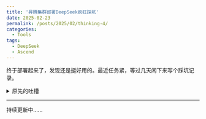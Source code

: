 ```yaml
---
title: '昇腾集群部署DeepSeek疯狂踩坑'
date: 2025-02-23
permalink: /posts/2025/02/thinking-4/
categories:
  - Tools
tags:
  - DeepSeek
  - Ascend
---
```



终于部署起来了，发现还是挺好用的。最近任务紧，等过几天闲下来写个踩坑记录。


<details>
<summary>原先的吐槽</summary>

接到辅助学校部署DeepSeek的任务，很急。现在是凌晨1:10，是什么，让我忍不住要写这个笔记，我实在绷不住了啊！！！

## 魔乐社区的奇妙体验

我真傻，真的，我只知道魔乐社区下载很快，我只知道魔乐社区是华为推出的，应该很兼容，不知道这是一个多大的坑。

- 魔乐社区下载工具不支持python3.11，但是华为MindIE官方镜像里的python是3.11
  - 有人说，你装个python3.10不就行了吗？但是对不起，系统是华为自己的OpenEule，要装python自己编译。这任务火烧眉毛了还自己编译python呢.
  - 有人说，你为什么不在宿主机下载，映射到容器里？我试了，魔乐社区的工具虽然下载到目标目录里，但是大文件是个软连接，都存储在`~/.cache`下，我在容器里根本读取不到。我好不容易配置好了容器还得重启一个改映射？？
  - 有人说，他不是还支持git吗。很好，他需要git lfs。但是openeuler仓库的git-lfs没有引入到主线版本和正式版本中，只能自己找源码编译。

一切都回来了，想用的话，正反都要自己编译个软件先。

不是，我真的第一次见指定了目标下载地址，竟然给我整了个指向home目录的软链接？我要是home目录磁盘小了还装不下了？？？


## 双机直连不可取

我们搞了个两台昇腾服务器直连，显卡互相之间访问，这应该是最快的方法吧，就想着能算的快一点，大家用户体验好一点。

但是完全没想到的是，昇腾的多机多卡部署竟然需要每个显卡必须配置网关，直连根本没有网关。不是，你都能直连了，传就是了为啥要设置网关啊！！

程序不语，只是一味的报错。**我真傻，真的。**

## 时灵时不灵的自动部署工具

本来我是想直接部署 `MindCluster`的，结果 A900T 在 OpenEuler_22.03LTS-SP4 上不支持`ascend-deployer`自动部署，给我整晕了，服务器是华为的、系统是华为的、部署工具也是华为的，加在一起咋不能用了……
</details>



---

持续更新中......
